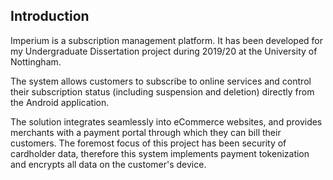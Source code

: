 ## Introduction 

Imperium is a subscription management platform. It has been developed for my Undergraduate Dissertation project during 2019/20 at the University of Nottingham. 

The system allows customers to subscribe to online services and control their subscription status (including suspension and deletion) directly from the Android application. 

The solution integrates seamlessly into eCommerce websites, and provides merchants with a payment portal through which they can bill their customers. The foremost focus of this project has been security of cardholder data, therefore this system implements payment tokenization and encrypts all data on the customer's device. 
